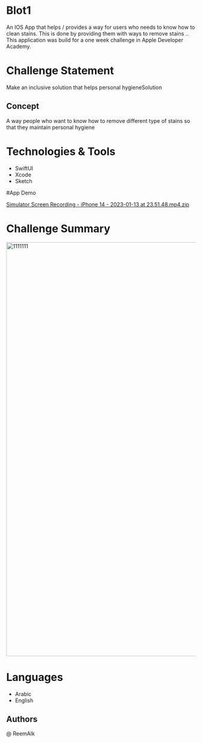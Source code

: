 # Blot1
An IOS App that helps / provides a way for users who needs to know how to clean stains. This is done by providing them with ways to remove stains .. This application was build for a one week challenge in Apple Developer Academy.

# Challenge Statement
Make an inclusive solution that helps personal hygieneSolution 

## Concept
A way people who want to know how to remove different type of stains so that they maintain personal hygiene


# Technologies & Tools
- SwiftUI 
- Xcode
- Sketch

#App Demo

[Simulator Screen Recording - iPhone 14 - 2023-01-13 at 23.51.48.mp4.zip](https://github.com/Amjadeel/Blot1/files/10415673/Simulator.Screen.Recording.-.iPhone.14.-.2023-01-13.at.23.51.48.mp4.zip)

# Challenge Summary
<img width="1100" alt="1111111" src="https://user-images.githubusercontent.com/107055882/212427079-1d7cdc8e-66a4-4dc5-8941-2938c53aa956.png">

# Languages
- Arabic
- English

## Authors
@ ReemAlk
